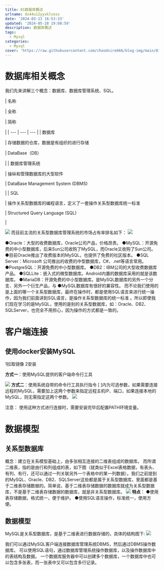 ```yaml
---
title: 01数据库概述
urlname: dx44u12yyxklvoss
date: '2024-03-13 16:53:33'
updated: '2024-05-28 19:08:59'
description: 数据库概述
tags:
  - Mysql
categories:
  - Mysql
cover: 'https://raw.githubusercontent.com/choodsire666/blog-img/main/01数据库概述/cover.jpg'
---
```

# 数据库相关概念

我们先来讲解三个概念：数据库、数据库管理系统、SQL。

| 名称

 | 全称

 | 简称

 |
| --- | --- | --- |
| 数据库

 | 存储数据的仓库，数据是有组织的进行存储

 | DataBase（DB）

 |
| 数据库管理系统

 | 操纵和管理数据库的大型软件

 | DataBase Management System (DBMS)

 |
| SQL

 | 操作关系型数据库的编程语言，定义了一套操作关系型数据库统一标准

 | Structured Query Language (SQL)

 |

![](https://www.yuque.com/api/filetransfer/images?url=https%3A%2F%2Fimg2022.cnblogs.com%2Fblog%2F2217415%2F202204%2F2217415-20220426202817442-1284004381.png&sign=8a26a984f79f03eb3785416bcfbe2a1be3416ac758100fc1d3b410a7ac64c747#from=url&id=CBv6w&originHeight=371&originWidth=1237&originalType=binary&ratio=1.2395833730697632&rotation=0&showTitle=false&status=done&style=none&title=)
而目前主流的关系型数据库管理系统的市场占有率排名如下： 
![](https://www.yuque.com/api/filetransfer/images?url=https%3A%2F%2Fimg2022.cnblogs.com%2Fblog%2F2217415%2F202204%2F2217415-20220426202858500-838735976.png&sign=c32f7f7c39ae0e2a9564e1994b1bf7ad87f9a518d07efa71856028b6f1cdb411#from=url&id=OYb5G&originHeight=467&originWidth=1307&originalType=binary&ratio=1.2395833730697632&rotation=0&showTitle=false&status=done&style=none&title=)

●Oracle：大型的收费数据库，Oracle公司产品，价格昂贵。
●MySQL：开源免费的中小型数据库，后来Sun公司收购了MySQL，而Oracle又收购了Sun公司。
●目前Oracle推出了收费版本的MySQL，也提供了免费的社区版本。
●SQL Server：Microsoft 公司推出的收费的中型数据库，C#、.net等语言常用。
●PostgreSQL：开源免费的中小型数据库。
●DB2：IBM公司的大型收费数据库产品。
●SQLLite：嵌入式的微型数据库。Android内置的数据库采用的就是该数据库。
●MariaDB：开源免费的中小型数据库。是MySQL数据库的另外一个分支、另外一个衍生产品，与
●MySQL数据库有很好的兼容性。
而不论我们使用的是上面的哪一个关系型数据库，最终在操作时，都是使用SQL语言来进行统一操作，因为我们前面讲到SQL语言，是操作关系型数据库的统一标准 。所以即使我们现在学习的是MySQL，使用的是别的关系型数据库，如：Oracle、DB2、SQLServer，也完全不用担心，因为操作的方式都是一致的。
# **客户端连接**
## 使用docker安装MySQL

1拉取镜像
2安装

**方式一**：使用MySQL提供的客户端命令行工具

![](https://www.yuque.com/api/filetransfer/images?url=https%3A%2F%2Fimg2022.cnblogs.com%2Fblog%2F2217415%2F202204%2F2217415-20220426203200781-234502184.png&sign=42e7d8cac5d95fccbfed9b28ce7b0be8aaee506b1e38d4e8c6d029e74e2c0c63#from=url&id=dxfPH&originHeight=478&originWidth=1252&originalType=binary&ratio=1.2395833730697632&rotation=0&showTitle=false&status=done&style=none&title=)
**方式二**：使用系统自带的命令行工具执行指令
[ ]内为可选参数，如果需要连接远程的MySQL，需要加上这两个参数来指定远程主机IP、端口，如果连接本地的MySQL，则无需指定这两个参数。 
![](https://www.yuque.com/api/filetransfer/images?url=https%3A%2F%2Fimg2022.cnblogs.com%2Fblog%2F2217415%2F202204%2F2217415-20220426203450319-1501793515.png&sign=b125e0dd0d7ef365d69c001b6e653cdecd106a5601ebe71bb0598787b0a030f8#from=url&id=Mn60z&originHeight=496&originWidth=1260&originalType=binary&ratio=1.2395833730697632&rotation=0&showTitle=false&status=done&style=none&title=)

注意： 使用这种方式进行连接时，需要安装完毕后配置PATH环境变量。
# **数据模型**
## 关系型数据库

概念：建立在关系模型基础上，由多张相互连接的二维表组成的数据库。
而所谓二维表，指的是由行和列组成的表，如下图（就类似于Excel表格数据，有表头、有列、有行，还可以通过一列关联另外一个表格中的某一列数据）。我们之前提到的MySQL、Oracle、DB2、SQLServer这些都是属于关系型数据库，里面都是基于二维表存储数据的。简单说，基于二维表存储数据的数据库就成为关系型数据库，不是基于二维表存储数据的数据库，就是非关系型数据库。 
![](https://www.yuque.com/api/filetransfer/images?url=https%3A%2F%2Fimg2022.cnblogs.com%2Fblog%2F2217415%2F202204%2F2217415-20220426203712532-1269696201.png&sign=1d1e5b2f886c43c37f37ee04e66eec731a35818a05e6494a7ca16ca7f6758183#from=url&id=RZyHa&originHeight=383&originWidth=1301&originalType=binary&ratio=1.2395833730697632&rotation=0&showTitle=false&status=done&style=none&title=)
**特点**：
●使用表存储数据，格式统一，便于维护。
●使用SQL语言操作，标准统一，使用方便。
## 数据模型

MySQL是关系型数据库，是基于二维表进行数据存储的，具体的结构图下: 
![](https://www.yuque.com/api/filetransfer/images?url=https%3A%2F%2Fimg2022.cnblogs.com%2Fblog%2F2217415%2F202204%2F2217415-20220426203821021-1972645157.png&sign=bff2aec06c5797d5b3bdc0a1989437121aac117463397f0b794d26dbe71888a3#from=url&id=c4SEq&originHeight=528&originWidth=1299&originalType=binary&ratio=1.2395833730697632&rotation=0&showTitle=false&status=done&style=none&title=)

我们可以通过MySQL客户端连接数据库管理系统DBMS，然后通过DBMS操作数据库。 可以使用SQL语句，通过数据库管理系统操作数据库，以及操作数据库中的表结构及数据。 一个数据库服务器中可以创建多个数据库，一个数据库中也可以包含多张表，而一张表中又可以包含多行记录。

